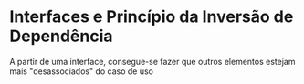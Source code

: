 # Interfaces e Princípio da Inversão de Dependência
A partir de uma interface, consegue-se fazer que outros elementos estejam mais "desassociados" do caso de uso
